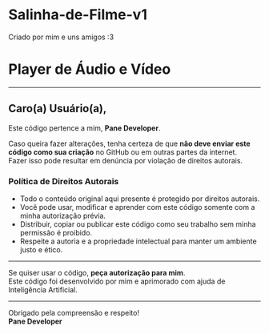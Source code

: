 # Salinha-de-Filme-v1
Criado por mim e uns amigos :3

# Player de Áudio e Vídeo

---

## Caro(a) Usuário(a),

Este código pertence a mim, **Pane Developer**.

Caso queira fazer alterações, tenha certeza de que **não deve enviar este código como sua criação** no GitHub ou em outras partes da internet.  
Fazer isso pode resultar em denúncia por violação de direitos autorais.

### Política de Direitos Autorais

- Todo o conteúdo original aqui presente é protegido por direitos autorais.
- Você pode usar, modificar e aprender com este código somente com a minha autorização prévia.
- Distribuir, copiar ou publicar este código como seu trabalho sem minha permissão é proibido.
- Respeite a autoria e a propriedade intelectual para manter um ambiente justo e ético.

---

Se quiser usar o código, **peça autorização para mim**.  
Este código foi desenvolvido por mim e aprimorado com ajuda de Inteligência Artificial.

---

Obrigado pela compreensão e respeito!  
**Pane Developer**
